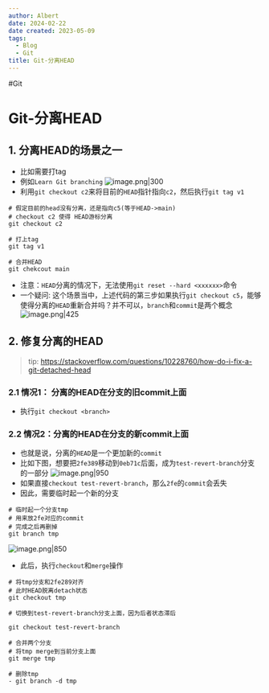 ```yaml
---
author: Albert
date: 2024-02-22
date created: 2023-05-09
tags:
  - Blog
  - Git
title: Git-分离HEAD
---
```


#Git

# Git-分离HEAD

## 1. 分离HEAD的场景之一

- 比如需要打tag
- 例如`Learn Git branching`
  ![image.png|300](https://img-20221128.oss-cn-shanghai.aliyuncs.com/img-2022-11/20230108210925.png)
- 利用`git checkout c2`来将目前的`HEAD`指针指向`c2`，然后执行`git tag v1`

```shell
# 假定目前的head没有分离，还是指向c5(等于HEAD->main)
# checkout c2 使得 HEAD游标分离
git checkout c2

# 打上tag
git tag v1

# 合并HEAD
git chekcout main
```

- 注意：`HEAD`分离的情况下，无法使用`git reset --hard <xxxxxx>`命令
- 一个疑问: 这个场景当中，上述代码的第三步如果执行`git checkout c5`，能够使得分离的`HEAD`重新合并吗？并不可以，`branch`和`commit`是两个概念
  ![image.png|425](https://img-20221128.oss-cn-shanghai.aliyuncs.com/img-2022-11/20230108211747.png)

## 2. 修复分离的HEAD

> tip: https://stackoverflow.com/questions/10228760/how-do-i-fix-a-git-detached-head

### 2.1 情况1： 分离的HEAD在分支的旧commit上面

- 执行`git checkout <branch>`

### 2.2 情况2：分离的HEAD在分支的新commit上面

- 也就是说，分离的`HEAD`是一个更加新的`commit`
- 比如下图，想要把`2fe389`移动到`0eb71c`后面，成为`test-revert-branch`分支的一部分
  ![image.png|950](https://img-20221128.oss-cn-shanghai.aliyuncs.com/img-2022-11/20230209202205.png)
- 如果直接`checkout test-revert-branch`，那么`2fe`的`commit`会丢失
- 因此，需要临时起一个新的分支

```shell
# 临时起一个分支tmp
# 用来放2fe对应的commit
# 完成之后再删掉
git branch tmp
```

![image.png|850](https://img-20221128.oss-cn-shanghai.aliyuncs.com/img-2022-11/20230209202649.png)

- 此后，执行`checkout`和`merge`操作

```shell
# 将tmp分支和2fe289对齐
# 此时HEAD脱离detach状态
git checkout tmp

# 切换到test-revert-branch分支上面，因为后者状态滞后

git checkout test-revert-branch

# 合并两个分支
# 将tmp merge到当前分支上面
git merge tmp

# 删除tmp
- git branch -d tmp
```
